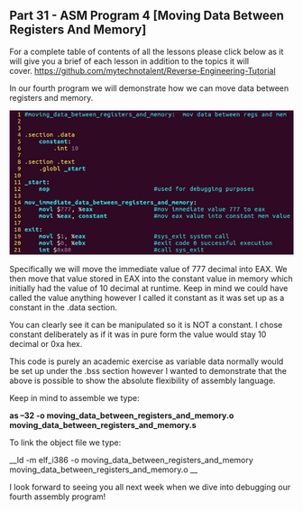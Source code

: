 ## Part 31 - ASM Program 4 \[Moving Data Between Registers And Memory\]

For a complete table of contents of all the lessons please click below as it will give you a brief of each lesson in addition to the topics it will cover.&nbsp;https://github.com/mytechnotalent/Reverse-Engineering-Tutorial

In our fourth program we will demonstrate how we can move data between registers and memory.&nbsp;

<div class="slate-resizable-image-embed slate-image-embed__resize-full-width"><img src="/imgs/1520625191381.jpg"/></div>

Specifically we will move the immediate value of 777 decimal into EAX. We then move that value stored in EAX into the constant value in memory which initially had the value of 10 decimal at runtime. Keep in mind we could have called the value anything however I called it constant as it was set up as a constant in the .data section.

You can clearly see it can be manipulated so it is NOT a constant. I chose constant deliberately as if it was in pure form the value would stay 10 decimal or 0xa hex.

This code is purely an academic exercise as variable data normally would be set up under the .bss section however I wanted to demonstrate that the above is possible to show the absolute flexibility of assembly language.

Keep in mind to assemble we type:

__as –32 -o moving\_data\_between\_registers\_and\_memory.o moving\_data\_between\_registers\_and\_memory.s__

To link the object file we type:

__ld -m elf\_i386 -o moving\_data\_between\_registers\_and\_memory moving\_data\_between\_registers\_and\_memory.o __

I look forward to seeing you all next week when we dive into debugging our fourth assembly program!